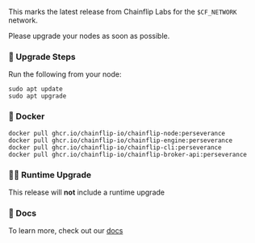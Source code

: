 This marks the latest release from Chainflip Labs for the `$CF_NETWORK` network. 

Please upgrade your nodes as soon as possible.

### 🔺 Upgrade Steps

Run the following from your node:

```shell
sudo apt update
sudo apt upgrade
```

### 🐳 Docker

```shell
docker pull ghcr.io/chainflip-io/chainflip-node:perseverance
docker pull ghcr.io/chainflip-io/chainflip-engine:perseverance
docker pull ghcr.io/chainflip-io/chainflip-cli:perseverance
docker pull ghcr.io/chainflip-io/chainflip-broker-api:perseverance
```

### 🏃‍♀️ Runtime Upgrade

This release will **not** include a runtime upgrade

### 📜 Docs

To learn more, check out our [docs](https://docs.chainflip.io/perseverance-validator-documentation/)